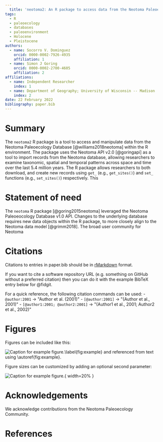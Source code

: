 ```yaml
---
  title: 'neotoma2: An R package to access data from the Neotoma Paleoecology Database'
tags:
  - R
  - paleoecology
  - databases
  - paleoenvironment
  - Holocene
  - Pleistocene
authors:
  - name: Socorro V. Dominguez
    orcid: 0000-0002-7926-4935
    affiliation: 1
  - name: Simon J Goring
    orcid: 0000-0002-2700-4605
    affiliation: 2
affiliations:
  - name: Independent Researcher
    index: 1
  - name: Department of Geography; University of Wisconsin -- Madison
    index: 2
date: 22 February 2022
bibliography: paper.bib
---
```


# Summary

The `neotoma2` R package is a tool to access and manipulate data from the Neotoma Paleoecology Database [@williams2018neotoma] within the R environment. The package uses the Neotoma API v2.0 [@goringapi] as a tool to import records from the Neotoma database, allowing researchers to examine taxonomic, spatial and temporal patterns across space and time over the last 5.4 million years. The R package allows researchers to both download, and create new records using `get_` (e.g., `get_sites()`) and `set_` functions (e.g., `set_sites()`) respectively. This 

# Statement of need

The `neotoma` R package [@goring2015neotoma] leveraged the Neotoma Paleoeocology Database v1.0 API.  Changes to the underlying database requires new data objects within the R package, to more closely align to the Neotoma data model [@grimm2018]. The broad user community for Neotoma 

# Citations

Citations to entries in paper.bib should be in [rMarkdown](http://rmarkdown.rstudio.com/authoring_bibliographies_and_citations.html) format.

If you want to cite a software repository URL (e.g. something on GitHub without a preferred citation) then you can do it with the example BibTeX entry below for @fidgit.

For a quick reference, the following citation commands can be used:
    - `@author:2001`  ->  "Author et al. (2001)"
    - `[@author:2001]` -> "(Author et al., 2001)"
    - `[@author1:2001; @author2:2001]` -> "(Author1 et al., 2001; Author2 et al., 2002)"

# Figures

Figures can be included like this:

![Caption for example figure.\label{fig:example}](figure.png) and referenced from text using \autoref{fig:example}.

Figure sizes can be customized by adding an optional second parameter:

![Caption for example figure.](figure.png){ width=20% }

# Acknowledgements

We acknowledge contributions from the Neotoma Paleoecology Community.

# References

